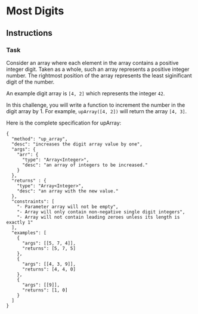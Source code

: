# Most Digits

## Instructions
### Task

Consider an array where each element in the array contains a positive integer digit. Taken as a whole, such an array represents a positive integer number. The rightmost position of the array represents the least siginificant digit of the number.

An example digit array is ```[4, 2]``` which represents the integer ```42```.

In this challenge, you will write a function to increment the number in the digit array by 1. For example, ```upArray([4, 2])``` will return the array ```[4, 3]```.

Here is the complete specification for upArray:
```
{
  "method": "up_array",
  "desc": "increases the digit array value by one",
  "args": {
    "arr": {
      "type": "Array<Integer>",
      "desc": "an array of integers to be increased."
    }
  },
  "returns" : {
    "type": "Array<Integer>",
    "desc": "an array with the new value."
  },
  "constraints": [
    "- Parameter array will not be empty",
    "- Array will only contain non-negative single digit integers",
    "- Array will not contain leading zeroes unless its length is exactly 1"
  ],
  "examples": [
    {
      "args": [[5, 7, 4]],
      "returns": [5, 7, 5]
    },
    {
      "args": [[4, 3, 9]],
      "returns": [4, 4, 0]
    },
    {
      "args": [[9]],
      "returns": [1, 0]
    }
  ]
}
```